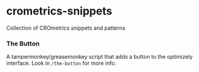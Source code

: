 # crometrics-snippets
Collection of CROmetrics snippets and patterns

### The Button
A tampermonkey/greasemonkey script that adds a button to the optimizely interface. Look in `/the-button` for more info.
